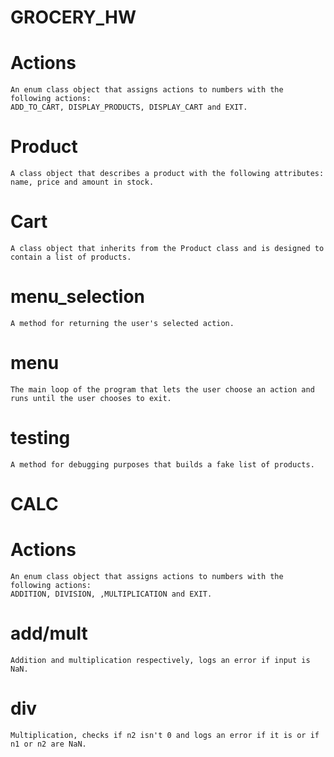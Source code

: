 # GROCERY_HW

# Actions
    An enum class object that assigns actions to numbers with the following actions:
    ADD_TO_CART, DISPLAY_PRODUCTS, DISPLAY_CART and EXIT.

# Product
    A class object that describes a product with the following attributes:
    name, price and amount in stock.

# Cart
    A class object that inherits from the Product class and is designed to contain a list of products.

# menu_selection
    A method for returning the user's selected action.

# menu
    The main loop of the program that lets the user choose an action and runs until the user chooses to exit.

# testing
    A method for debugging purposes that builds a fake list of products.

# CALC

# Actions
    An enum class object that assigns actions to numbers with the following actions:
    ADDITION, DIVISION, ,MULTIPLICATION and EXIT.

# add/mult
    Addition and multiplication respectively, logs an error if input is NaN.

# div
    Multiplication, checks if n2 isn't 0 and logs an error if it is or if n1 or n2 are NaN.